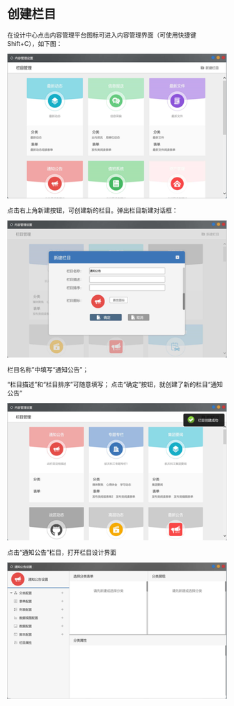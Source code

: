 # 创建栏目

在设计中心点击内容管理平台图标可进入内容管理界面（可使用快捷键Shift+C），如下图：

![](../.gitbook/assets/image%20%2848%29.png)



点击右上角新建按钮，可创建新的栏目。弹出栏目新建对话框：

![](../.gitbook/assets/image%20%2887%29.png)




  
栏目名称”中填写“通知公告”；

 “栏目描述”和“栏目排序”可随意填写； 点击“确定”按钮，就创建了新的栏目“通知公告”

![](../.gitbook/assets/image%20%2838%29.png)

点击“通知公告”栏目，打开栏目设计界面

![](../.gitbook/assets/image%20%2840%29.png)





